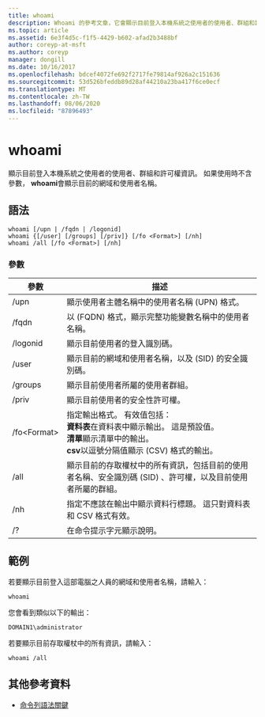 ```yaml
---
title: whoami
description: Whoami 的參考文章，它會顯示目前登入本機系統之使用者的使用者、群組和許可權資訊。
ms.topic: article
ms.assetid: 6e3f4d5c-f1f5-4429-b602-afad2b3488bf
author: coreyp-at-msft
ms.author: coreyp
manager: dongill
ms.date: 10/16/2017
ms.openlocfilehash: bdcef4072fe692f2717fe79814af926a2c151636
ms.sourcegitcommit: 53d526bfeddb89d28af44210a23ba417f6ce0ecf
ms.translationtype: MT
ms.contentlocale: zh-TW
ms.lasthandoff: 08/06/2020
ms.locfileid: "87896493"
---
```

# <a name="whoami"></a>whoami



顯示目前登入本機系統之使用者的使用者、群組和許可權資訊。 如果使用時不含參數， **whoami**會顯示目前的網域和使用者名稱。



## <a name="syntax"></a>語法

```
whoami [/upn | /fqdn | /logonid]
whoami {[/user] [/groups] [/priv]} [/fo <Format>] [/nh]
whoami /all [/fo <Format>] [/nh]
```

### <a name="parameters"></a>參數

|參數|描述|
|---------|-----------|
|/upn|顯示使用者主體名稱中的使用者名稱 (UPN) 格式。|
|/fqdn|以 (FQDN) 格式，顯示完整功能變數名稱中的使用者名稱。|
|/logonid|顯示目前使用者的登入識別碼。|
|/user|顯示目前的網域和使用者名稱，以及 (SID) 的安全識別碼。|
|/groups|顯示目前使用者所屬的使用者群組。|
|/priv|顯示目前使用者的安全性許可權。|
|/fo\<Format>|指定輸出格式。 有效值包括：</br>**資料表**在資料表中顯示輸出。 這是預設值。</br>**清單**顯示清單中的輸出。</br>**csv**以逗號分隔值顯示 (CSV) 格式的輸出。|
|/all|顯示目前的存取權杖中的所有資訊，包括目前的使用者名稱、安全識別碼 (SID) 、許可權，以及目前使用者所屬的群組。|
|/nh|指定不應該在輸出中顯示資料行標題。 這只對資料表和 CSV 格式有效。|
|/?|在命令提示字元顯示說明。|

## <a name="examples"></a>範例

若要顯示目前登入這部電腦之人員的網域和使用者名稱，請輸入：
```
whoami
```
您會看到類似以下的輸出：
```
DOMAIN1\administrator
```
若要顯示目前存取權杖中的所有資訊，請輸入：
```
whoami /all
```

## <a name="additional-references"></a>其他參考資料

- [命令列語法關鍵](command-line-syntax-key.md)